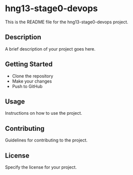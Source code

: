 # hng13-stage0-devops

This is the README file for the hng13-stage0-devops project.

## Description
A brief description of your project goes here.

## Getting Started
- Clone the repository
- Make your changes
- Push to GitHub

## Usage
Instructions on how to use the project.

## Contributing
Guidelines for contributing to the project.

## License
Specify the license for your project.
